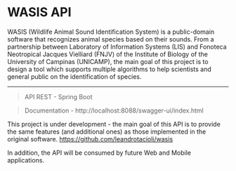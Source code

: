 # WASIS API

WASIS (Wildlife Animal Sound Identification System) is a public-domain software that recognizes animal species based on their sounds. From a partnership between Laboratory of Information Systems (LIS) and Fonoteca Neotropical Jacques Vielliard (FNJV) of the Institute of Biology of the University of Campinas (UNICAMP), the main goal of this project is to design a tool which supports multiple algorithms to help scientists and general public on the identification of species.

----------------------------------------------------------------------------------

> API REST - Spring Boot

> Documentation - http://localhost:8088/swagger-ui/index.html

This project is under development - the main goal of this API is to provide the same features (and additional ones) as those implemented in the original software.
https://github.com/leandrotacioli/wasis

In addition, the API will be consumed by future Web and Mobile applications.